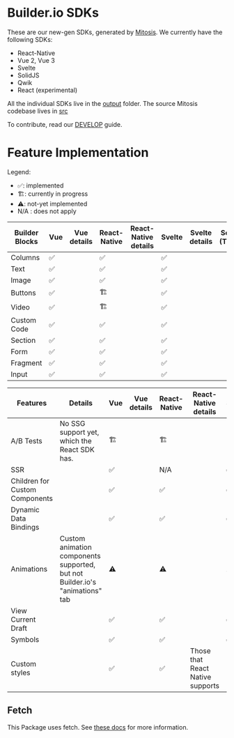 # Builder.io SDKs

These are our new-gen SDKs, generated by [Mitosis](https://github.com/BuilderIO/mitosis). We currently have the following SDKs:

- React-Native
- Vue 2, Vue 3
- Svelte
- SolidJS
- Qwik
- React (experimental)

All the individual SDKs live in the [output](./output/) folder. The source Mitosis codebase lives in [src](./src/)

To contribute, read our [DEVELOP](./DEVELOP.md) guide.

# Feature Implementation

Legend:

- ✅: implemented
- 🏗: currently in progress
- ⚠️: not-yet implemented
- N/A : does not apply

| Builder Blocks | Vue | Vue details | React-Native | React-Native details | Svelte | Svelte details | Solid (TBD) | Solid details |
| -------------- | --- | ----------- | ------------ | -------------------- | ------ | -------------- | ----------- | ------------- |
| Columns        | ✅  |             | ✅           |                      | ✅     |                |
| Text           | ✅  |             | ✅           |                      | ✅     |                |
| Image          | ✅  |             | ✅           |                      | ✅     |                |
| Buttons        | ✅  |             | 🏗            |                      | ✅     |                |
| Video          | ✅  |             | 🏗            |                      | ✅     |                |
| Custom Code    | ✅  |             | ✅           |                      | ✅     |                |
| Section        | ✅  |             | ✅           |                      | ✅     |                |
| Form           | ✅  |             | ✅           |                      | ✅     |                |
| Fragment       | ✅  |             | ✅           |                      | ✅     |                |
| Input          | ✅  |             | ✅           |                      | ✅     |                |

| Features                       | Details                                                                      | Vue | Vue details | React-Native | React-Native details             | Svelte | Svelte details |
| ------------------------------ | ---------------------------------------------------------------------------- | --- | ----------- | ------------ | -------------------------------- | ------ | -------------- |
| A/B Tests                      | No SSG support yet, which the React SDK has.                                 | 🏗   |             | 🏗            |                                  | 🏗      |
| SSR                            |                                                                              | ✅  |             | N/A          |                                  | ✅     |
| Children for Custom Components |                                                                              | ✅  |             | ✅           |                                  | ✅     |
| Dynamic Data Bindings          |                                                                              | ✅  |             | ✅           |                                  | ✅     |
| Animations                     | Custom animation components supported, but not Builder.io's "animations" tab | ⚠️  |             | ⚠️           |                                  | ⚠️     |
| View Current Draft             |                                                                              | ✅  |             | ✅           |                                  | ✅     |
| Symbols                        |                                                                              | ✅  |             | ✅           |                                  | ✅     |
| Custom styles                  |                                                                              | ✅  |             | ✅           | Those that React Native supports |

## Fetch

This Package uses fetch. See [these docs](https://github.com/BuilderIO/this-package-uses-fetch/blob/main/README.md) for more information.
